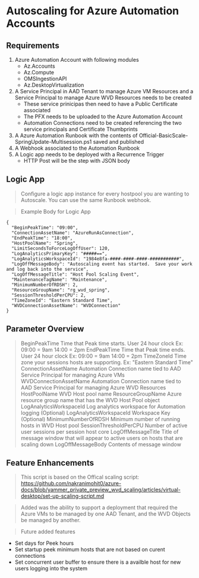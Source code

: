 # Autoscaling for Azure Automation Accounts

## Requirements
1. Azure Automation Account with following modules
    * Az.Accounts
    * Az.Compute
    * OMSIngestionAPI
    * Az.DesktopVirtualization
2. A Service Principal in AAD Tenant to manage Azure VM Resources and a Service Principal to manage Azure WVD Resources needs to be created
    * These service prinicipas then need to have a Public Certificate associated
    * The PFX needs to be uploaded to the Azure Automation Account
    * Automation Connections need to be created referencing the two service principals and Certificate Thumbprints
3. A Azure Automation Runbook with the contents of Official-BasicScale-SpringUpdate-Multisession.ps1 saved and published
4. A Webhook associated to the Automation Runbook
3. A Logic app needs to be deployed with a Recurrence Trigger
    * HTTP Post will be the step with JSON body

## Logic App

> Configure a logic app instance for every hostpool you are wanting to Autoscale.  You can use the same Runbook webhook.

> Example Body for Logic App
```
{
  "BeginPeakTime": "09:00",
  "ConnectionAssetName": "AzureRunAsConnection",
  "EndPeakTime": "18:00",
  "HostPoolName": "Spring",
  "LimitSecondsToForceLogOffUser": 120,
  "LogAnalyticsPrimaryKey": "#####==",
  "LogAnalyticsWorkspaceId": "1984e8fa-####-####-####-###########",
  "LogOffMessageBody": "Autoscaling event has started.  Save your work and log back into the service",
  "LogOffMessageTitle": "Host Pool Scaling Event",
  "MaintenanceTagName": "Maintenance",
  "MinimumNumberOfRDSH": 2,
  "ResourceGroupName": "rg_wvd_spring",
  "SessionThresholdPerCPU": 2,
  "TimeZoneId": "Eastern Standard Time",
  "WVDConnectionAssetName": "WVDConnection"
}
```

## Parameter Overview
> BeginPeakTime             Time that Peak time starts.  User 24 hour clock Ex: 09:00 = 9am 14:00 = 2pm
> EndPeakTime               Time that Peak time ends.  User 24 hour clock Ex: 09:00 = 9am 14:00 = 2pm
> TimeZoneId                Time zone your sessions hosts are supporting. Ex: "Eastern Standard Time"
> ConnectionAssetName       Automation Connection name tied to AAD Service Principal for managing Azure VMs
> WVDConnectionAssetName    Automation Connection name tied to AAD Service Principal for managing Azure WVD Resources
> HostPoolName              WVD Host pool name
> ResourceGroupName         Azure resource group name that has the WVD Host Pool object
> LogAnalyticsWorkspaceId   Log analytics workspace for Automation logging (Optional)
> LogAnalyticsWorkspaceId   Workspace Key (Optional)
> MinimumNumberOfRDSH       Minimum number of running hosts in WVD Host pool
> SessionThresholdPerCPU    Number of active user sessions per session host core
> LogOffMessageTitle        Title of message window that will appear to active users on hosts that are scaling down
> LogOffMessageBody         Contents of message window

## Feature Enhancements
> This script is based on the Offical scaling script: https://github.com/nakranimohit0/azure-docs/blob/yammer_private_preview_wvd_scaling/articles/virtual-desktop/set-up-scaling-script.md

> Added was the ability to support a deployment that required the Azure VMs to be managed by one AAD Tenant, and the WVD Objects be managed by another.  

> Future added features
* Set days for Peek hours
* Set startup peek minimum hosts that are not based on curent connections
* Set concurrent user buffer to ensure there is a availble host for new users logging into the system